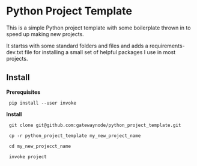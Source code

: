 # Python Project Template

This is a simple Python project template with some boilerplate thrown in to speed up making new projects.

It startss with some standard folders and files and adds a requirements-dev.txt file for installing a small set of helpful packages I use in most projects.

## Install

**Prerequisites**

`` pip install --user invoke``

**Install**

`` git clone git@github.com:gatewaynode/python_project_template.git``

`` cp -r python_project_template my_new_project_name``

`` cd my_new_projecct_name``

`` invoke project``
